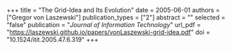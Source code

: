 +++
title = "The Grid-Idea and Its Evolution"
date = 2005-06-01
authors = ["Gregor von Laszewski"]
publication_types = ["2"]
abstract = ""
selected = "false"
publication = "*Journal of Information Technology*"
url_pdf = "https://laszewski.github.io/papers/vonLaszewski-grid-idea.pdf"
doi = "10.1524/itit.2005.47.6.319"
+++

